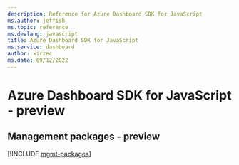 ```yaml
---
description: Reference for Azure Dashboard SDK for JavaScript
ms.author: jeffish
ms.topic: reference
ms.devlang: javascript
title: Azure Dashboard SDK for JavaScript
ms.service: dashboard
author: xirzec
ms.data: 09/12/2022
---
```

# Azure Dashboard SDK for JavaScript - preview

## Management packages - preview
[!INCLUDE [mgmt-packages](dashboard-mgmt-index.md)]